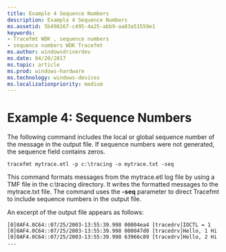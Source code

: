 ```yaml
---
title: Example 4 Sequence Numbers
description: Example 4 Sequence Numbers
ms.assetid: 5b498267-c495-4a25-abb9-aa83a51559e1
keywords:
- Tracefmt WDK , sequence numbers
- sequence numbers WDK Tracefmt
ms.author: windowsdriverdev
ms.date: 04/20/2017
ms.topic: article
ms.prod: windows-hardware
ms.technology: windows-devices
ms.localizationpriority: medium
---
```


# Example 4: Sequence Numbers


The following command includes the local or global sequence number of the message in the output file. If sequence numbers were not generated, the sequence field contains zeros.

```
tracefmt mytrace.etl -p c:\tracing -o mytrace.txt -seq
```

This command formats messages from the mytrace.etl log file by using a TMF file in the c:\\tracing directory. It writes the formatted messages to the mytrace.txt file. The command uses the **-seq** parameter to direct Tracefmt to include sequence numbers in the output file.

An excerpt of the output file appears as follows:

```text
[0]0AF4.0C64::07/25/2003-13:55:39.998 00004ea4 [tracedrv]IOCTL = 1
[0]0AF4.0C64::07/25/2003-13:55:39.998 000047d0 [tracedrv]Hello, 1 Hi
[0]0AF4.0C64::07/25/2003-13:55:39.998 63966c89 [tracedrv]Hello, 2 Hi
...
```
